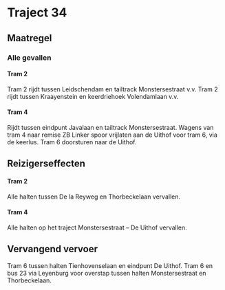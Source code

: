 # Traject 34
## Maatregel
### Alle gevallen

#### Tram 2
Tram 2 rijdt tussen Leidschendam en tailtrack Monstersestraat v.v.
Tram 2 rijdt tussen Kraayenstein en keerdriehoek Volendamlaan v.v.

#### Tram 4
Rijdt tussen eindpunt Javalaan en tailtrack Monstersestraat.
Wagens van tram 4 naar remise ZB
Linker spoor vrijlaten aan de Uithof voor tram 6, via de keerlus.
Tram 6 doorsturen naar de Uithof.

## Reizigerseffecten

#### Tram 2
Alle halten tussen De la Reyweg en Thorbeckelaan vervallen.

#### Tram 4
Alle halten op het traject Monstersestraat – De Uithof vervallen.

## Vervangend vervoer
Tram 6 tussen halten Tienhovenselaan en eindpunt De Uithof.
Tram 6 en bus 23 via Leyenburg voor overstap tussen halten Monstersestraat en Thorbeckelaan.
